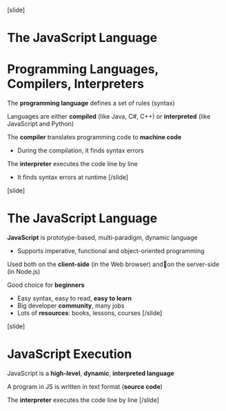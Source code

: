 [slide]
# The JavaScript Language
# Programming Languages, Compilers, Interpreters
The **programming language** defines a set of rules (syntax)

Languages are either **compiled** (like Java, C#, C++) or **interpreted** (like JavaScript and Python)

The **compiler** translates programming code to **machine code**

* During the compilation, it finds syntax errors

The **interpreter** executes the code line by line

* It finds syntax errors at runtime
[/slide]

[slide]
# The JavaScript Language
**JavaScript** is prototype-based, multi-paradigm, dynamic language

* Supports imperative, functional and object-oriented programming

Used both on the **client-side** (in the Web browser) andon the server-side (in Node.js)

Good choice for **beginners**

* Easy syntax, easy to read, **easy to learn**
* Big developer **community**, many jobs
* Lots of **resources**: books, lessons, courses
[/slide]

[slide]
# JavaScript Execution
JavaScript is a **high-level**, **dynamic**, **interpreted language**

A program in JS is written in text format (**source code**)

The **interpreter** executes the code line by line
[/slide]